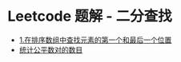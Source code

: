 # Leetcode 题解 - 二分查找
<!-- GFM-TOC -->
* [1.在排序数组中查找元素的第一个和最后一个位置](LeetCode%2034.在排序数组中查找元素的第一个和最后一个位置.md)
* [统计公平数对的数目](LeetCode%202563.统计公平数对的数目.md)
<!-- GFM-TOC -->
